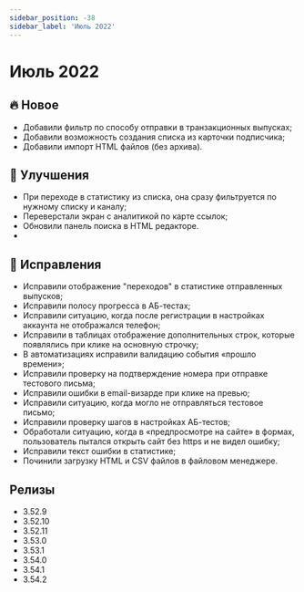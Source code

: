 ```yaml
---
sidebar_position: -38
sidebar_label: 'Июль 2022'
---
```


# Июль 2022

## 🔥 Новое

- Добавили фильтр по способу отправки в транзакционных выпусках;
- Добавили возможность создания списка из карточки подписчика;
- Добавили импорт HTML файлов (без архива).

## 🚀 Улучшения

- При переходе в статистику из списка, она сразу фильтруется по нужному списку и каналу;
- Переверстали экран с аналитикой по карте ссылок;
- Обновили панель поиска в HTML редакторе.
-

## 🐛 Исправления

- Исправили отображение "переходов" в статистике отправленных выпусков;
- Исправили полосу прогресса в АБ-тестах;
- Исправили ситуацию, когда после регистрации в настройках аккаунта не отображался телефон;
- Исправили в таблицах отображение дополнительных строк, которые появлялись при клике на основную строчку;
- В автоматизациях исправили валидацию события «прошло времени»;
- Исправили проверку на подтверждение номера при отправке тестового письма;
- Исправили ошибки в email-визарде при клике на превью;
- Исправили ситуацию, когда могло не отправляться тестовое письмо;
- Исправили проверку шагов в настройках АБ-тестов;
- Обработали ситуацию, когда в «предпросмотре на сайте» в формах, пользователь пытался открыть сайт без https и не видел ошибку;
- Исправили текст ошибки в статистике;
- Починили загрузку HTML и CSV файлов в файловом менеджере.

## Релизы

- 3.52.9
- 3.52.10
- 3.52.11
- 3.53.0
- 3.53.1
- 3.54.0
- 3.54.1
- 3.54.2
